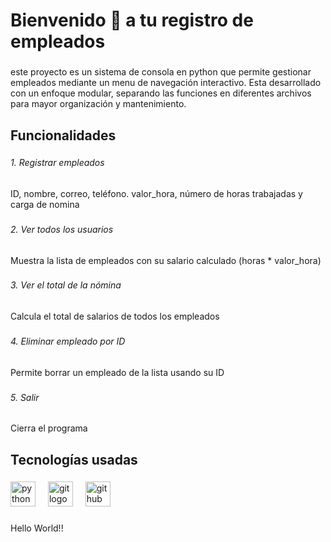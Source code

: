 <h1 align="left">Bienvenido 👋 a tu registro de empleados</h1>

###

<p align="left">este proyecto es un sistema de consola en python que permite gestionar empleados mediante un menu de navegación interactivo. Esta desarrollado con un enfoque modular, separando las funciones en diferentes archivos para mayor organización y mantenimiento.</p>

###

<h2 align="left">Funcionalidades</h2>

###

<h6 align="left">1. Registrar empleados</h6>

###

<p align="left">ID, nombre, correo, teléfono. valor_hora, número de horas trabajadas y carga de nomina</p>

###

<h6 align="left">2. Ver todos los usuarios</h6>

###

<p align="left">Muestra la lista de empleados con su salario calculado (horas * valor_hora)</p>

###

<h6 align="left">3. Ver el total de la nómina</h6>

###

<p align="left">Calcula el total de salarios de todos los empleados</p>

###

<h6 align="left">4. Eliminar empleado por ID</h6>

###

<p align="left">Permite borrar un empleado de la lista usando su ID</p>

###

<h6 align="left">5. Salir</h6>

###

<p align="left">Cierra el programa</p>

###

<h2 align="left">Tecnologías usadas</h2>

###

<div align="left">
  <img src="https://cdn.jsdelivr.net/gh/devicons/devicon/icons/python/python-original.svg" height="40" alt="python logo"  />
  <img width="12" />
  <img src="https://cdn.jsdelivr.net/gh/devicons/devicon/icons/git/git-original.svg" height="40" alt="git logo"  />
  <img width="12" />
  <img src="https://cdn.jsdelivr.net/gh/devicons/devicon/icons/github/github-original.svg" height="40" alt="github logo"  />
</div>

###

<p align="left">Hello World!!</p>

###